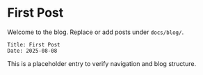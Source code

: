 # First Post

Welcome to the blog. Replace or add posts under `docs/blog/`.

```text
Title: First Post
Date: 2025-08-08
```

This is a placeholder entry to verify navigation and blog structure.
